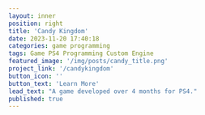 ```yaml
---
layout: inner
position: right
title: 'Candy Kingdom'
date: 2023-11-20 17:40:18
categories: game programming
tags: Game PS4 Programming Custom Engine
featured_image: '/img/posts/candy_title.png'
project_link: '/candykingdom'
button_icon: ''
button_text: 'Learn More'
lead_text: "A game developed over 4 months for PS4."
published: true
---
```


